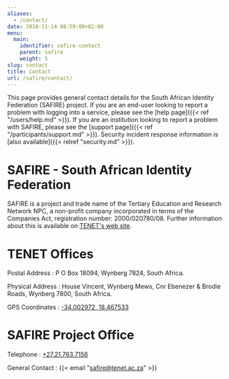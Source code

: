 ```yaml
---
aliases:
  - /contact/
date: 2018-11-14 08:59:00+02:00
menu:
  main:
    identifier: safire-contact
    parent: safire
    weight: 5
slug: contact
title: Contact
url: /safire/contact/
---
```


This page provides general contact details for the South African Identity Federation (SAFIRE) project. If you are an end-user looking to report a problem with logging into a service, please see the [help page]({{< ref "/users/help.md" >}}). If you are an institution looking to report a problem with SAFIRE, please see the [support page]({{< ref "/participants/support.md" >}}). Security incident response information is [also available]({{< relref "security.md" >}}).

# SAFIRE - South African Identity Federation

SAFIRE is a project and trade name of the Tertiary Education and Research Network NPC, a non-profit company incorporated in terms of the Companies Act, registration number: 2000/020780/08. Further information about this is available on [TENET's web site](http://www.tenet.ac.za/about).

# TENET Offices

Postal Address
: P O Box 18094, Wynberg 7824, South Africa.

Physical Address
: House Vincent, Wynberg Mews, Cnr Ebenezer & Brodie Roads, Wynberg 7800, South Africa.

GPS Coordinates
: [-34.002972, 18.467533](https://tools.wmflabs.org/geohack/geohack.php?params=34_0_10.70_S_18_28_3.12_E)

# SAFIRE Project Office

Telephone
: [+27.21.763.7156](tel:+27.21.763.7156)

General Contact
: {{< email "safire@tenet.ac.za" >}}

